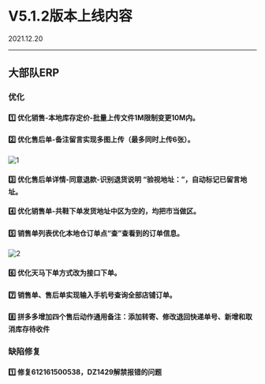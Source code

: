 # V5.1.2版本上线内容

2021.12.20

------

## 大部队ERP

### 优化

#### 1️⃣  优化销售-本地库存定价-批量上传文件1M限制变更10M内。

#### 2️⃣  优化售后单-备注留言实现多图上传（最多同时上传6张）。
![1](https://luim-public.oss-cn-zhangjiakou.aliyuncs.com/release_docs/v5.1.2/1.png)

#### 3️⃣  优化售后单详情-同意退款-识别退货说明 “验视地址：”，自动标记已留言地址。

#### 4️⃣  优化销售单-共鞋下单发货地址中区为空的，均把市当做区。

#### 5️⃣  销售单列表优化本地仓订单点“查”查看到的订单信息。
![2](https://luim-public.oss-cn-zhangjiakou.aliyuncs.com/release_docs/v5.1.2/2.png)

#### 6️⃣  优化天马下单方式改为接口下单。

#### 7️⃣  销售单、售后单实现输入手机号查询全部店铺订单。

#### 8️⃣  拼多多增加四个售后动作通用备注：添加转寄、修改退回快递单号、新增和取消库存待收件

### 缺陷修复

#### 1️⃣  修复612161500538，DZ1429解禁报错的问题